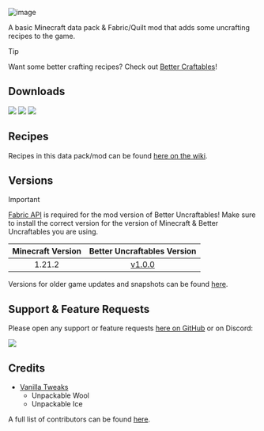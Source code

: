 ![image](https://i.imgur.com/8iHYZfS.png)

A basic Minecraft data pack & Fabric/Quilt mod that adds some uncrafting recipes to the game.

> [!TIP]
> Want some better crafting recipes? Check out [Better Craftables](https://modrinth.com/datapack/better-craftables)!

## Downloads

[![](https://img.shields.io/modrinth/dt/BLG002oq?label=Modrinth&style=for-the-badge&color=00AF5C&logo=modrinth)](https://modrinth.com/datapack/better-uncraftables/)
[![](https://img.shields.io/github/downloads/Classic36-Media/Better-Uncraftables/total?label=GitHub&style=for-the-badge&color=181717&logo=github)](https://github.com/Classic36-Media/Better-Uncraftables/releases)
[![](https://img.shields.io/spiget/downloads/108728?label=SpigotMC&style=for-the-badge&color=ED8106&logo=spigotmc)](https://www.spigotmc.org/resources/better-craftables.108728/)

## Recipes

Recipes in this data pack/mod can be found [here on the wiki](https://github.com/Classic36-Media/Better-Uncraftables/wiki/Uncrafting-Recipes).

## Versions

> [!IMPORTANT]
> [Fabric API](https://modrinth.com/mod/fabric-api) is required for the mod version of Better Uncraftables!
> Make sure to install the correct version for the version of Minecraft & Better Uncraftables you are using.

| Minecraft Version | Better Uncraftables Version |
| :--: | :--: |
| 1.21.2 | [v1.0.0](https://github.com/Classic36-Media/Better-Uncraftables/releases/tag/v1.0.0) |

Versions for older game updates and snapshots can be found [here](https://github.com/Classic36-Media/Better-Uncraftables/wiki/Versions).

## Support & Feature Requests
Please open any support or feature requests [here on GitHub](https://github.com/Classic36-Media/Better-Uncraftables/issues/new/choose) or on Discord:

[![](https://img.shields.io/discord/1107084025442607206?label=Discord&style=for-the-badge&color=5865F2&logo=discord)](https://discord.gg/vZJSDjPcmu)

## Credits
* [Vanilla Tweaks](https://vanillatweaks.net/)
	* Unpackable Wool
	* Unpackable Ice

A full list of contributors can be found [here](https://github.com/Classic36-Media/Better-Uncraftables/wiki/Credits).